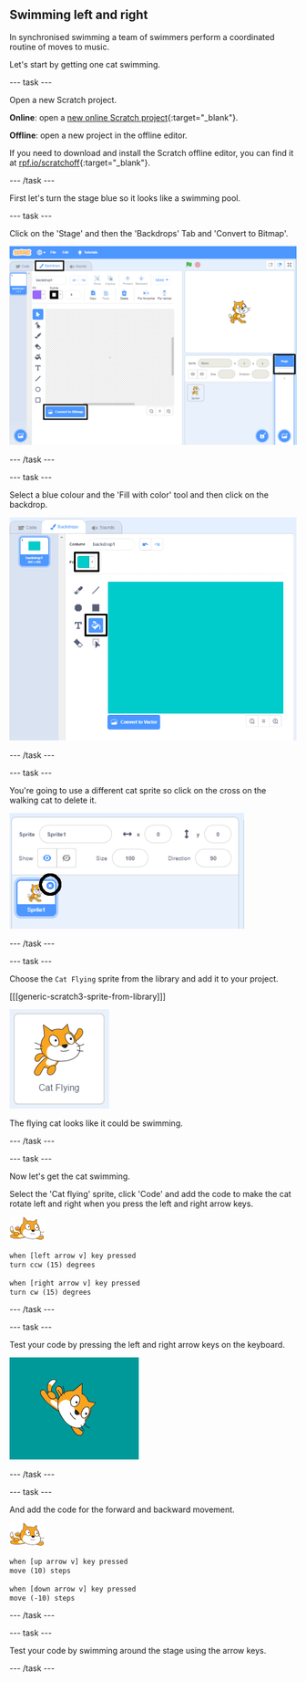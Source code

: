 ## Swimming left and right

In synchronised swimming a team of swimmers perform a coordinated routine of moves to music.

Let's start by getting one cat swimming.

--- task ---

Open a new Scratch project.

**Online**: open a [new online Scratch project](http://rpf.io/scratchnew){:target="_blank"}.

**Offline**: open a new project in the offline editor.

If you need to download and install the Scratch offline editor, you can find it at [rpf.io/scratchoff](http://rpf.io/scratchoff){:target="_blank"}.

--- /task ---

First let's turn the stage blue so it looks like a swimming pool.

--- task ---

Click on the 'Stage' and then the 'Backdrops' Tab and 'Convert to Bitmap'.

![scratch screen with stage, backdrops and convert to bitmap highlighted](images/swim-select-backdrop.png)

--- /task ---

--- task ---

Select a blue colour and the 'Fill with color' tool and then click on the backdrop.

![backdrops tab and fill tool selected](images/swim-fill.png)

--- /task ---

--- task ---

You're going to use a different cat sprite so click on the cross on the walking cat to delete it.

![delete menu selected](images/swim-delete.png)

--- /task ---

--- task ---

Choose the `Cat Flying` sprite from the library and add it to your project.

[[[generic-scratch3-sprite-from-library]]]

![Cat Flying sprite highlighted](images/swim-sprite.png)

The flying cat looks like it could be swimming.

--- /task ---

--- task ---

Now let's get the cat swimming.

Select the 'Cat flying' sprite, click 'Code' and add the code to make the cat rotate left and right when you press the left and right arrow keys.

![swimmer sprite](images/swimmer-sprite.png)

```blocks3
when [left arrow v] key pressed
turn ccw (15) degrees

when [right arrow v] key pressed
turn cw (15) degrees
```

--- /task ---

--- task ---

Test your code by pressing the left and right arrow keys on the keyboard.

![cat sprite rotated right](images/swim-right.png)

--- /task ---

--- task ---

And add the code for the forward and backward movement.

![swimmer sprite](images/swimmer-sprite.png)

```blocks3
when [up arrow v] key pressed
move (10) steps

when [down arrow v] key pressed
move (-10) steps 
```

--- /task ---

--- task ---

Test your code by swimming around the stage using the arrow keys.

--- /task ---
